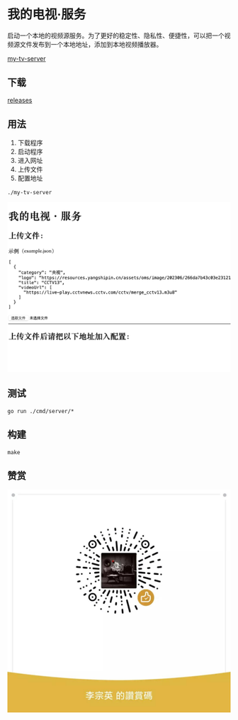 # 我的电视·服务

启动一个本地的视频源服务。为了更好的稳定性、隐私性、便捷性，可以把一个视频源文件发布到一个本地地址，添加到本地视频播放器。

[my-tv-server](https://github.com/lizongying/my-tv-server)

## 下载

[releases](https://github.com/lizongying/my-tv-0/releases/latest)

## 用法

1. 下载程序
2. 启动程序
3. 进入网址
4. 上传文件
5. 配置地址

```shell
./my-tv-server
```

![image](./screenshots/img.png)

## 测试

```shell
go run ./cmd/server/*
```

## 构建

```shell
make
```

## 赞赏

![image](./screenshots/appreciate.jpeg)